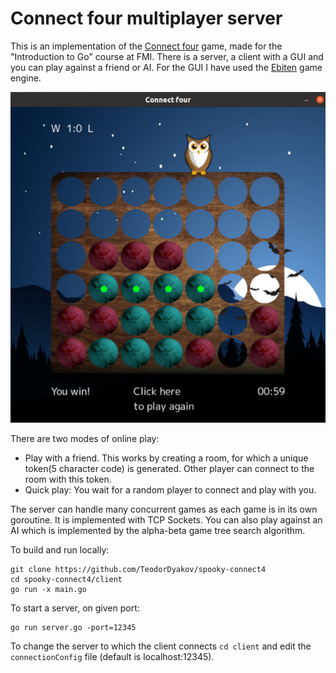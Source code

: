 # Connect four multiplayer server
This is an implementation of the [Connect four](https://en.wikipedia.org/wiki/Connect_Four) game, made for the "Introduction to Go" course at FMI. There is a server, a client with a GUI and you can play against a friend or AI. For the GUI I have used the [Ebiten](https://github.com/hajimehoshi/ebiten) game engine.

![screen](client/images/screen.jpg)

There are two modes of online play:  
* Play with a friend. This works by creating a room, for which a unique token(5 character code) is generated. Other player can connect to the room with this token.  
* Quick play: You wait for a random player to connect and play with you.  

The server can handle many concurrent games as each game is in its own goroutine. It is implemented with TCP Sockets. 
You can also play against an AI which is implemented by the alpha-beta game tree search algorithm.  

To build and run locally:
```
git clone https://github.com/TeodorDyakov/spooky-connect4
cd spooky-connect4/client
go run -x main.go
```
To start a server, on given port:
```
go run server.go -port=12345
```
To change the server to which the client connects ```cd client``` and edit the ```connectionConfig``` file (default is localhost:12345).
